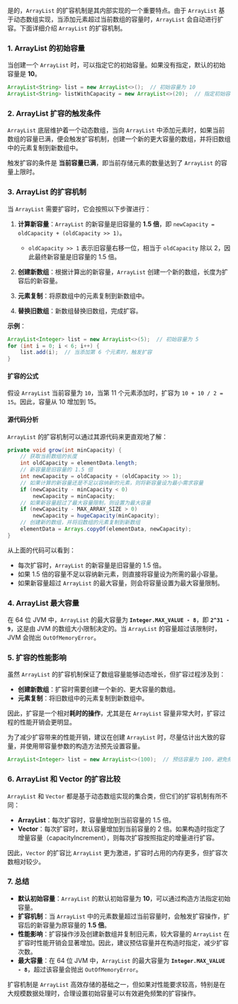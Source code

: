 是的，`ArrayList` 的扩容机制是其内部实现的一个重要特点。由于 `ArrayList` 基于动态数组实现，当添加元素超过当前数组的容量时，`ArrayList` 会自动进行扩容。下面详细介绍 `ArrayList` 的扩容机制。

### 1. **ArrayList 的初始容量**

当创建一个 `ArrayList` 时，可以指定它的初始容量。如果没有指定，默认的初始容量是 **10**。

```java
ArrayList<String> list = new ArrayList<>();  // 初始容量为 10
ArrayList<String> listWithCapacity = new ArrayList<>(20);  // 指定初始容量为 20
```

### 2. **ArrayList 扩容的触发条件**

`ArrayList` 底层维护着一个动态数组，当向 `ArrayList` 中添加元素时，如果当前数组的容量已满，便会触发扩容机制，创建一个新的更大容量的数组，并将旧数组中的元素复制到新数组中。

触发扩容的条件是 **当前容量已满**，即当前存储元素的数量达到了 `ArrayList` 的容量上限时。

### 3. **ArrayList 的扩容机制**

当 `ArrayList` 需要扩容时，它会按照以下步骤进行：

1. **计算新容量**：`ArrayList` 的新容量是旧容量的 **1.5 倍**，即 `newCapacity = oldCapacity + (oldCapacity >> 1)`。
   - `oldCapacity >> 1` 表示旧容量右移一位，相当于 `oldCapacity` 除以 2，因此最终新容量是旧容量的 1.5 倍。
   
2. **创建新数组**：根据计算出的新容量，`ArrayList` 创建一个新的数组，长度为扩容后的新容量。

3. **元素复制**：将原数组中的元素复制到新数组中。

4. **替换旧数组**：新数组替换旧数组，完成扩容。

**示例**：
```java
ArrayList<Integer> list = new ArrayList<>(5);  // 初始容量为 5
for (int i = 0; i < 6; i++) {
    list.add(i);  // 当添加第 6 个元素时，触发扩容
}
```

#### 扩容的公式
假设 `ArrayList` 当前容量为 `10`，当第 11 个元素添加时，扩容为 `10 + 10 / 2 = 15`。因此，容量从 10 增加到 15。

#### 源代码分析
`ArrayList` 的扩容机制可以通过其源代码来更直观地了解：

```java
private void grow(int minCapacity) {
    // 获取当前数组的长度
    int oldCapacity = elementData.length;
    // 新容量是旧容量的 1.5 倍
    int newCapacity = oldCapacity + (oldCapacity >> 1);
    // 如果计算的新容量还是不足以容纳新的元素，则将新容量设为最小需求容量
    if (newCapacity - minCapacity < 0)
        newCapacity = minCapacity;
    // 如果新容量超过了最大容量限制，则设置为最大容量
    if (newCapacity - MAX_ARRAY_SIZE > 0)
        newCapacity = hugeCapacity(minCapacity);
    // 创建新的数组，并将旧数组的元素复制到新数组
    elementData = Arrays.copyOf(elementData, newCapacity);
}
```

从上面的代码可以看到：
- 每次扩容时，`ArrayList` 的新容量是旧容量的 1.5 倍。
- 如果 1.5 倍的容量不足以容纳新元素，则直接将容量设为所需的最小容量。
- 如果新容量超过 `ArrayList` 的最大容量，则会将容量设置为最大容量限制。

### 4. **ArrayList 最大容量**

在 64 位 JVM 中，`ArrayList` 的最大容量为 **`Integer.MAX_VALUE - 8`**，即 **`2^31 - 9`**，这是由 JVM 的数组大小限制决定的。当 `ArrayList` 的容量超过该限制时，JVM 会抛出 `OutOfMemoryError`。

### 5. **扩容的性能影响**

虽然 `ArrayList` 的扩容机制保证了数组容量能够动态增长，但扩容过程涉及到：
- **创建新数组**：扩容时需要创建一个新的、更大容量的数组。
- **元素复制**：将旧数组中的元素复制到新数组中。

因此，扩容是一个相对**耗时的操作**，尤其是在 `ArrayList` 容量非常大时，扩容过程的性能开销会更明显。

为了减少扩容带来的性能开销，建议在创建 `ArrayList` 时，尽量估计出大致的容量，并使用带容量参数的构造方法预先设置容量。

```java
ArrayList<Integer> list = new ArrayList<>(100);  // 预估容量为 100，避免频繁扩容
```

### 6. **ArrayList 和 Vector 的扩容比较**

`ArrayList` 和 `Vector` 都是基于动态数组实现的集合类，但它们的扩容机制有所不同：
- **ArrayList**：每次扩容时，容量增加到当前容量的 1.5 倍。
- **Vector**：每次扩容时，默认容量增加到当前容量的 2 倍。如果构造时指定了增量容量（capacityIncrement），则每次扩容按照指定的增量进行扩容。

因此，`Vector` 的扩容比 `ArrayList` 更为激进，扩容时占用的内存更多，但扩容次数相对较少。

### 7. **总结**

- **默认初始容量**：`ArrayList` 的默认初始容量为 **10**，可以通过构造方法指定初始容量。
- **扩容机制**：当 `ArrayList` 中的元素数量超过当前容量时，会触发扩容操作，扩容后的新容量为原容量的 **1.5 倍**。
- **性能影响**：扩容操作涉及创建新数组并复制旧元素，较大容量的 `ArrayList` 在扩容时性能开销会显著增加。因此，建议预估容量并在构造时指定，减少扩容次数。
- **最大容量**：在 64 位 JVM 中，`ArrayList` 的最大容量为 **`Integer.MAX_VALUE - 8`**，超过该容量会抛出 `OutOfMemoryError`。

扩容机制是 `ArrayList` 高效存储的基础之一，但如果对性能要求较高，特别是在大规模数据处理时，合理设置初始容量可以有效避免频繁的扩容操作。